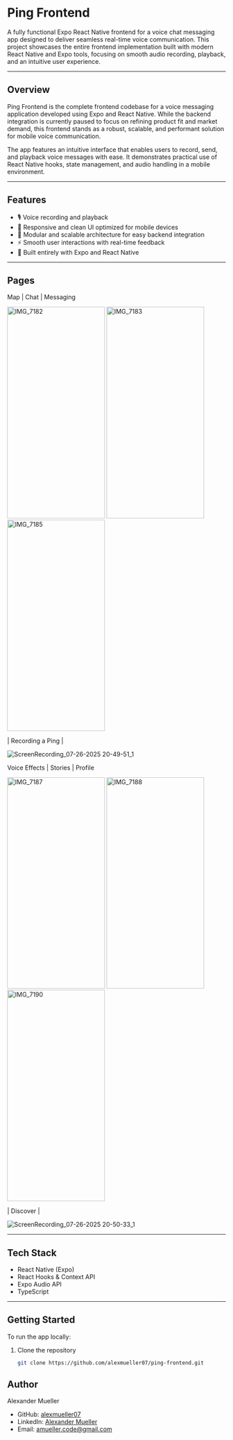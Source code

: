 # Ping Frontend

A fully functional Expo React Native frontend for a voice chat messaging app designed to deliver seamless real-time voice communication. This project showcases the entire frontend implementation built with modern React Native and Expo tools, focusing on smooth audio recording, playback, and an intuitive user experience.

---

## Overview

Ping Frontend is the complete frontend codebase for a voice messaging application developed using Expo and React Native. While the backend integration is currently paused to focus on refining product fit and market demand, this frontend stands as a robust, scalable, and performant solution for mobile voice communication.

The app features an intuitive interface that enables users to record, send, and playback voice messages with ease. It demonstrates practical use of React Native hooks, state management, and audio handling in a mobile environment.

---

## Features

- 🎙️ Voice recording and playback  
- 📲 Responsive and clean UI optimized for mobile devices
- 🔄 Modular and scalable architecture for easy backend integration  
- ⚡ Smooth user interactions with real-time feedback  
- 🧩 Built entirely with Expo and React Native  

---
## Pages 
Map | Chat | Messaging

<img width="225" height="487.2" alt="IMG_7182" src="https://github.com/user-attachments/assets/3adda869-a55f-4305-86b2-360926f7db20" />
<img width="225" height="487.2" alt="IMG_7183" src="https://github.com/user-attachments/assets/f2c77472-2a0f-47aa-8278-2639fe760897" />
<img width="225" height="487.2" alt="IMG_7185" src="https://github.com/user-attachments/assets/1a2dc34b-c0b6-412f-af4f-d7dcb8cea00c" />

| Recording a Ping | 

![ScreenRecording_07-26-2025 20-49-51_1](https://github.com/user-attachments/assets/336668b0-6a48-4179-b429-222c3b9513fd)

Voice Effects | Stories | Profile 

<img width="225" height="487.2" alt="IMG_7187" src="https://github.com/user-attachments/assets/f6512794-e0d7-4bd2-a7d6-77c1687d2b0e" />
<img width="225" height="487.2" alt="IMG_7188" src="https://github.com/user-attachments/assets/7223f6f2-5366-4fba-b83e-b9d58b945fc6" />
<img width="225" height="487.2" alt="IMG_7190" src="https://github.com/user-attachments/assets/2c686de8-b84b-40b7-8dcd-cf5ad7c149fb" />

| Discover | 

![ScreenRecording_07-26-2025 20-50-33_1](https://github.com/user-attachments/assets/007ba0a1-5aa2-422e-bd18-c9ea7f2280d4)


---

## Tech Stack

- React Native (Expo)  
- React Hooks & Context API  
- Expo Audio API  
- TypeScript 

---

## Getting Started

To run the app locally:

1. Clone the repository  
   ```bash
   git clone https://github.com/alexmueller07/ping-frontend.git

## Author

Alexander Mueller

- GitHub: [alexmueller07](https://github.com/alexmueller07)
- LinkedIn: [Alexander Mueller](https://www.linkedin.com/in/alexander-mueller-021658307/)
- Email: amueller.code@gmail.com
